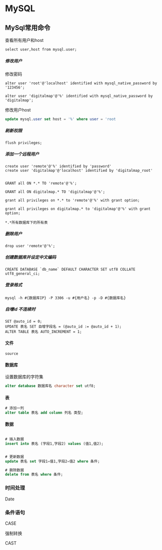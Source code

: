 # MySQL

## MySql常用命令

查看所有用户和host

```
select user,host from mysql.user;
```

##### 修改用户

修改密码
```
alter user 'root'@'localhost' identified with mysql_native_password by '123456';

alter user 'digitalmap'@'%' identified with mysql_native_password by 'digitalmap';

```

修改用户host

```sql
update mysql.user set host = '%' where user = 'root
```

##### 刷新权限

```
flush privileges;
```

##### 添加一个远程用户

```
create user 'remote'@'%' identified by 'password'
create user 'digitalmap'@'localhost' identified by 'digitalmap_root'


GRANT all ON *.* TO 'remote'@'%';

GRANT all ON digitalmap.* TO 'digitalmap'@'%';

grant all privileges on *.* to 'remote'@'%' with grant option;

grant all privileges on digitalmap.* to 'digitalmap'@'%' with grant option;

*.*所有数据库下的所有表
```

##### 删除用户

```
drop user 'remote'@'%';
```

##### 创建数据库并设定中文编码

```
CREATE DATABASE `db_name` DEFAULT CHARACTER SET utf8 COLLATE utf8_general_ci;
```

##### 登录格式

```
mysql -h #{数据库IP} -P 3306 -u #{用户名} -p -D #{数据库名}
```

##### 自增id 不连续时

```
SET @auto_id = 0;
UPDATE 表名 SET 自增字段名 = (@auto_id := @auto_id + 1);
ALTER TABLE 表名 AUTO_INCREMENT = 1;

```

#### 文件

```
source
```

#### 数据库

设置数据库的字符集

```sql
alter database 数据库名 character set utf8;
```

#### 表

```sql
# 添加一列
alter table 表名 add column 列名 类型;


```



#### 数据

```sql

# 插入数据
insert into 表名 (字段1,字段2) values (值1,值2);


# 更新数据
update 表名 set 字段1=值1,字段2=值2 where 条件;

# 删除数据
delete from 表名 where 条件;
```
### 时间处理

Date



### 条件语句

CASE

强制转换

CAST
